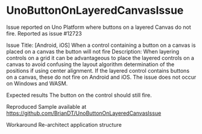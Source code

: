 # UnoButtonOnLayeredCanvasIssue
Issue reported on Uno Platform where buttons on a layered Canvas do not fire.
Reported as issue #12723

Issue Title:
[Android, iOS] When a control containing a button on a canvas is placed on a canvas the button will not fire
Description:
When layering controls on a grid it can be advantageous to place the layered controls on a canvas to avoid confusing the layout algorithm determination of the positions if using center alignment.
If the layered control contains buttons on a canvas, these do not fire on Android and iOS.
The issue does not occur on Windows and WASM.

Expected results
The button on the control should still fire.

Reproduced
Sample available at https://github.com/BrianDT/UnoButtonOnLayeredCanvasIssue

Workaround
Re-architect application structure

